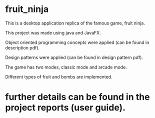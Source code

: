 # fruit_ninja

This is a desktop application replica of the famous game, fruit ninja.

This project was made using java and JavaFX.

Object oriented programming concepts were applied (can be found in description pdf).

Design patterns were applied (can be found in design pattern pdf).

The game has two modes, classic mode and arcade mode.

Different types of fruit and bombs are implemented.

# further details can be found in the project reports (user guide).
